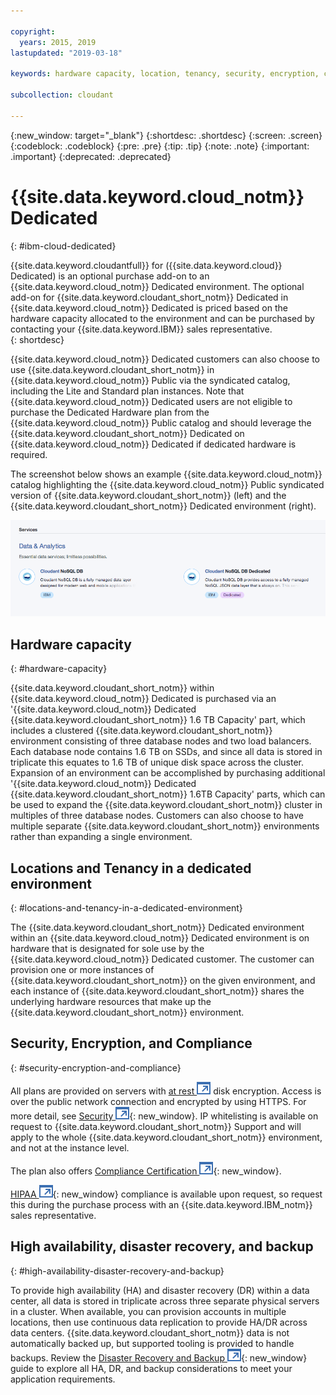 ```yaml
---

copyright:
  years: 2015, 2019
lastupdated: "2019-03-18"

keywords: hardware capacity, location, tenancy, security, encryption, compliance, high availability, disaster recovery, backup

subcollection: cloudant

---
```


{:new_window: target="_blank"}
{:shortdesc: .shortdesc}
{:screen: .screen}
{:codeblock: .codeblock}
{:pre: .pre}
{:tip: .tip}
{:note: .note}
{:important: .important}
{:deprecated: .deprecated}

<!-- Acrolinx: 2017-05-10 -->

# {{site.data.keyword.cloud_notm}} Dedicated
{: #ibm-cloud-dedicated}

{{site.data.keyword.cloudantfull}} for ({{site.data.keyword.cloud}} Dedicated) is 
an optional purchase add-on to an {{site.data.keyword.cloud_notm}} Dedicated environment. The optional add-on for 
{{site.data.keyword.cloudant_short_notm}} Dedicated in {{site.data.keyword.cloud_notm}} Dedicated is priced based on the hardware capacity 
allocated to the environment and can be purchased by contacting your {{site.data.keyword.IBM}} sales representative.  
{: shortdesc}

{{site.data.keyword.cloud_notm}} Dedicated customers can also choose to use {{site.data.keyword.cloudant_short_notm}} in {{site.data.keyword.cloud_notm}} Public 
via the syndicated catalog, including the Lite and Standard plan instances. Note that 
{{site.data.keyword.cloud_notm}} Dedicated users are not eligible to purchase the Dedicated Hardware plan from the 
{{site.data.keyword.cloud_notm}} Public catalog and should leverage the {{site.data.keyword.cloudant_short_notm}} Dedicated on 
{{site.data.keyword.cloud_notm}} Dedicated if dedicated hardware is required.   

The screenshot below shows an example {{site.data.keyword.cloud_notm}} catalog highlighting the {{site.data.keyword.cloud_notm}} Public 
syndicated version of {{site.data.keyword.cloudant_short_notm}} (left) and the {{site.data.keyword.cloudant_short_notm}} Dedicated environment (right).  

![{{site.data.keyword.cloudant_short_notm}} catalog](../images/bluemix_catalog.png)

## Hardware capacity 
{: #hardware-capacity}

{{site.data.keyword.cloudant_short_notm}} within {{site.data.keyword.cloud_notm}} Dedicated is purchased via an '{{site.data.keyword.cloud_notm}} Dedicated 
{{site.data.keyword.cloudant_short_notm}} 1.6 TB Capacity' part, which includes a clustered {{site.data.keyword.cloudant_short_notm}} environment 
consisting of three database nodes and two load balancers. Each database node 
contains 1.6 TB on SSDs, and since all data is stored in triplicate this 
equates to 1.6 TB of unique disk space across the cluster. Expansion of an 
environment can be accomplished by purchasing additional '{{site.data.keyword.cloud_notm}} Dedicated 
{{site.data.keyword.cloudant_short_notm}} 1.6TB Capacity' parts, which can be used to expand the 
{{site.data.keyword.cloudant_short_notm}} cluster in multiples of three database nodes. Customers can also 
choose to have multiple separate {{site.data.keyword.cloudant_short_notm}} environments rather than 
expanding a single environment.

## Locations and Tenancy in a dedicated environment
{: #locations-and-tenancy-in-a-dedicated-environment}

The {{site.data.keyword.cloudant_short_notm}} Dedicated environment within an {{site.data.keyword.cloud_notm}} Dedicated environment is on hardware 
that is designated for sole use by the {{site.data.keyword.cloud_notm}} Dedicated customer. The customer can provision 
one or more instances of {{site.data.keyword.cloudant_short_notm}} on the given environment, and each instance of {{site.data.keyword.cloudant_short_notm}} 
shares the underlying hardware resources that make up the {{site.data.keyword.cloudant_short_notm}} environment. 

## Security, Encryption, and Compliance 
{: #security-encryption-and-compliance}

All plans are provided on servers with [at rest ![External link icon](../images/launch-glyph.svg "External link icon")](https://en.wikipedia.org/wiki/Data_at_rest) 
disk encryption. Access is over the public network connection and encrypted by 
using HTTPS. For more detail, see [Security ![External link icon](../images/launch-glyph.svg "External link icon")](/docs/services/Cloudant?topic=cloudant-security#security){: new_window}. 
IP whitelisting is available on request to {{site.data.keyword.cloudant_short_notm}} Support and will apply to 
the whole {{site.data.keyword.cloudant_short_notm}} environment, and not at the instance level.  

The plan also offers [Compliance Certification ![External link icon](../images/launch-glyph.svg "External link icon")](/docs/services/Cloudant?topic=cloudant-compliance#compliance){: new_window}. 

[HIPAA ![External link icon](../images/launch-glyph.svg "External link icon")](https://en.wikipedia.org/wiki/Health_Insurance_Portability_and_Accountability_Act){: new_window} 
compliance is available upon request, so request this during the purchase process with an {{site.data.keyword.IBM_notm}} sales representative. 

## High availability, disaster recovery, and backup 
{: #high-availability-disaster-recovery-and-backup}

To provide high availability (HA) and disaster recovery (DR) within a data center, all data is stored in triplicate 
across three separate physical servers in a cluster. When available, you can provision accounts in multiple locations, 
then use continuous data replication to provide HA/DR across data centers. {{site.data.keyword.cloudant_short_notm}} data is not automatically 
backed up, but supported tooling is provided to handle backups. Review the 
[Disaster Recovery and Backup ![External link icon](../images/launch-glyph.svg "External link icon")](/docs/services/Cloudant?topic=cloudant-disaster-recovery-and-backup#disaster-recovery-and-backup){: new_window} guide
to explore all HA, DR, and backup considerations to meet your application requirements.
